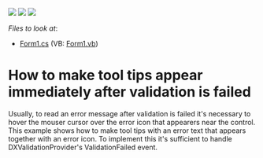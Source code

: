 <!-- default badges list -->
![](https://img.shields.io/endpoint?url=https://codecentral.devexpress.com/api/v1/VersionRange/128621720/10.1.5%2B)
[![](https://img.shields.io/badge/Open_in_DevExpress_Support_Center-FF7200?style=flat-square&logo=DevExpress&logoColor=white)](https://supportcenter.devexpress.com/ticket/details/E2452)
[![](https://img.shields.io/badge/📖_How_to_use_DevExpress_Examples-e9f6fc?style=flat-square)](https://docs.devexpress.com/GeneralInformation/403183)
<!-- default badges end -->
<!-- default file list -->
*Files to look at*:

* [Form1.cs](./CS/ValidationProviderAutoTooltips/Form1.cs) (VB: [Form1.vb](./VB/ValidationProviderAutoTooltips/Form1.vb))
<!-- default file list end -->
# How to make tool tips appear immediately after validation is failed


<p>Usually, to read an error message after validation is failed it's necessary to hover the mouser cursor over the error icon that appearers near the control. This example shows how to make tool tips with an error text that appears together with an error icon. To implement this it's sufficient to handle DXValidationProvider's ValidationFailed event.</p>

<br/>


